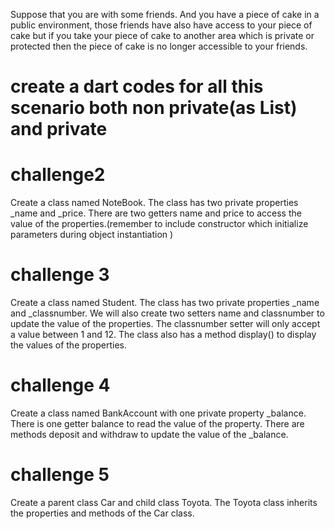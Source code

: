 Suppose that you are with some friends. And you have a piece of cake in a public environment, those friends have also have access to your piece of cake but if you take your piece of cake to another area which is private or protected then the piece of cake is no longer accessible to your friends.

# create a dart codes for all this scenario both non private(as List) and private


# challenge2

Create a class named NoteBook. The class has two private properties _name and _price. There are two getters name and price to access the value of the properties.(remember to include constructor which initialize parameters during object instantiation )


# challenge 3

Create a class named Student. The class has two private properties _name and _classnumber. We will also create two setters name and classnumber to update the value of the properties. The classnumber setter will only accept a value between 1 and 12. The class also has a method display() to display the values of the properties.


# challenge 4

Create a class named BankAccount with one private property _balance. There is one getter balance to read the value of the property. There are methods deposit and withdraw to update the value of the _balance.







# challenge 5

Create a  parent class Car and child class Toyota. The Toyota class inherits the properties and methods of the Car class.

